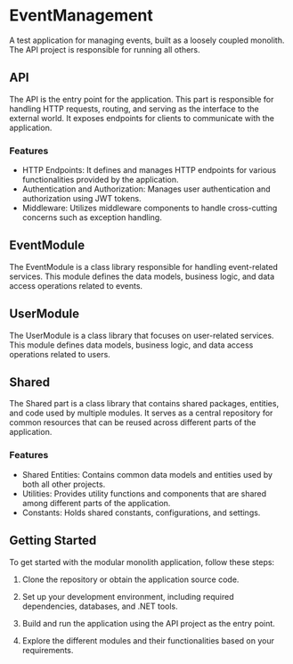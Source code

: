 # EventManagement
A test application for managing events, built as a loosely coupled monolith. The API project is responsible for running all others.

## API
The API is the entry point for the application. This part is responsible for handling HTTP requests, routing, and serving as the interface to the external world. It exposes endpoints for clients to communicate with the application.

### Features

- HTTP Endpoints: It defines and manages HTTP endpoints for various functionalities provided by the application.
- Authentication and Authorization: Manages user authentication and authorization using JWT tokens.
- Middleware: Utilizes middleware components to handle cross-cutting concerns such as exception handling.

## EventModule
The EventModule is a class library responsible for handling event-related services. This module defines the data models, business logic, and data access operations related to events.

## UserModule
The UserModule is a class library that focuses on user-related services. This module defines data models, business logic, and data access operations related to users.

## Shared
The Shared part is a class library that contains shared packages, entities, and code used by multiple modules. It serves as a central repository for common resources that can be reused across different parts of the application.

### Features

- Shared Entities: Contains common data models and entities used by both all other projects.
- Utilities: Provides utility functions and components that are shared among different parts of the application.
- Constants: Holds shared constants, configurations, and settings.

## Getting Started
To get started with the modular monolith application, follow these steps:

1. Clone the repository or obtain the application source code.

2. Set up your development environment, including required dependencies, databases, and .NET tools.

3. Build and run the application using the API project as the entry point.

4. Explore the different modules and their functionalities based on your requirements.
